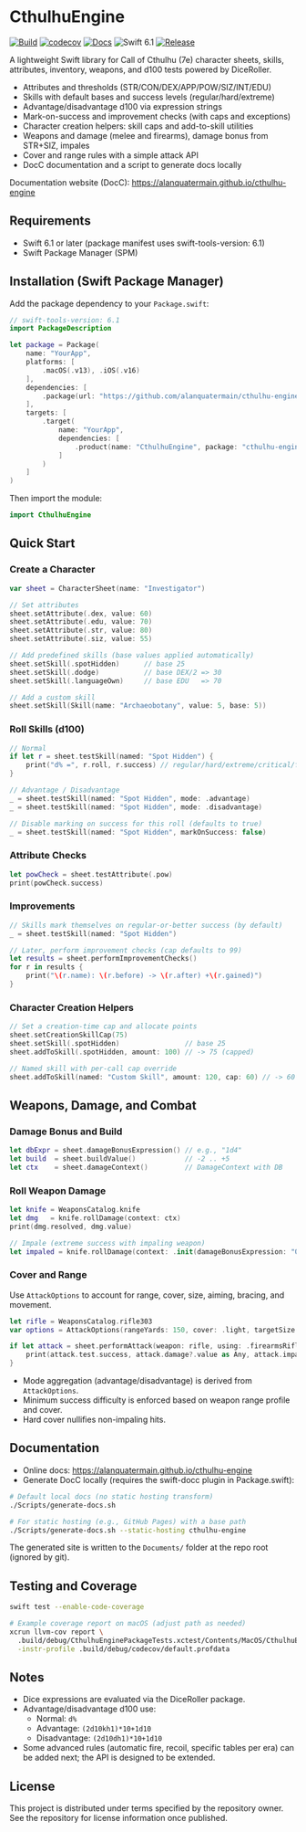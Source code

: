 # CthulhuEngine

[![Build](https://img.shields.io/github/actions/workflow/status/alanquatermain/cthulhu-engine/ci.yml?branch=main&logo=github&label=CI)](https://github.com/alanquatermain/cthulhu-engine/actions/workflows/ci.yml)
[![codecov](https://codecov.io/gh/alanquatermain/cthulhu-engine/branch/main/graph/badge.svg)](https://codecov.io/gh/alanquatermain/cthulhu-engine)
[![Docs](https://img.shields.io/badge/docs-DocC-blue?logo=swift)](https://alanquatermain.github.io/cthulhu-engine)
![Swift 6.1](https://img.shields.io/badge/Swift-6.1-orange?logo=swift)
[![Release](https://img.shields.io/github/v/release/alanquatermain/cthulhu-engine?include_prereleases)](https://github.com/alanquatermain/cthulhu-engine/releases)

A lightweight Swift library for Call of Cthulhu (7e) character sheets, skills, attributes, inventory, weapons, and d100 tests powered by DiceRoller.

- Attributes and thresholds (STR/CON/DEX/APP/POW/SIZ/INT/EDU)
- Skills with default bases and success levels (regular/hard/extreme)
- Advantage/disadvantage d100 via expression strings
- Mark-on-success and improvement checks (with caps and exceptions)
- Character creation helpers: skill caps and add-to-skill utilities
- Weapons and damage (melee and firearms), damage bonus from STR+SIZ, impales
- Cover and range rules with a simple attack API
- DocC documentation and a script to generate docs locally

Documentation website (DocC): https://alanquatermain.github.io/cthulhu-engine

## Requirements

- Swift 6.1 or later (package manifest uses swift-tools-version: 6.1)
- Swift Package Manager (SPM)

## Installation (Swift Package Manager)

Add the package dependency to your `Package.swift`:

```swift
// swift-tools-version: 6.1
import PackageDescription

let package = Package(
    name: "YourApp",
    platforms: [
        .macOS(.v13), .iOS(.v16)
    ],
    dependencies: [
        .package(url: "https://github.com/alanquatermain/cthulhu-engine.git", branch: "main")
    ],
    targets: [
        .target(
            name: "YourApp",
            dependencies: [
                .product(name: "CthulhuEngine", package: "cthulhu-engine")
            ]
        )
    ]
)
```

Then import the module:

```swift
import CthulhuEngine
```

## Quick Start

### Create a Character

```swift
var sheet = CharacterSheet(name: "Investigator")

// Set attributes
sheet.setAttribute(.dex, value: 60)
sheet.setAttribute(.edu, value: 70)
sheet.setAttribute(.str, value: 80)
sheet.setAttribute(.siz, value: 55)

// Add predefined skills (base values applied automatically)
sheet.setSkill(.spotHidden)      // base 25
sheet.setSkill(.dodge)           // base DEX/2 => 30
sheet.setSkill(.languageOwn)     // base EDU   => 70

// Add a custom skill
sheet.setSkill(Skill(name: "Archaeobotany", value: 5, base: 5))
```

### Roll Skills (d100)

```swift
// Normal
if let r = sheet.testSkill(named: "Spot Hidden") {
    print("d% =", r.roll, r.success) // regular/hard/extreme/critical/failure/fumble
}

// Advantage / Disadvantage
_ = sheet.testSkill(named: "Spot Hidden", mode: .advantage)
_ = sheet.testSkill(named: "Spot Hidden", mode: .disadvantage)

// Disable marking on success for this roll (defaults to true)
_ = sheet.testSkill(named: "Spot Hidden", markOnSuccess: false)
```

### Attribute Checks

```swift
let powCheck = sheet.testAttribute(.pow)
print(powCheck.success)
```

### Improvements

```swift
// Skills mark themselves on regular-or-better success (by default)
_ = sheet.testSkill(named: "Spot Hidden")

// Later, perform improvement checks (cap defaults to 99)
let results = sheet.performImprovementChecks()
for r in results {
    print("\(r.name): \(r.before) -> \(r.after) +\(r.gained)")
}
```

### Character Creation Helpers

```swift
// Set a creation-time cap and allocate points
sheet.setCreationSkillCap(75)
sheet.setSkill(.spotHidden)                // base 25
sheet.addToSkill(.spotHidden, amount: 100) // -> 75 (capped)

// Named skill with per-call cap override
sheet.addToSkill(named: "Custom Skill", amount: 120, cap: 60) // -> 60
```

## Weapons, Damage, and Combat

### Damage Bonus and Build

```swift
let dbExpr = sheet.damageBonusExpression() // e.g., "1d4"
let build  = sheet.buildValue()            // -2 .. +5
let ctx    = sheet.damageContext()         // DamageContext with DB
```

### Roll Weapon Damage

```swift
let knife = WeaponsCatalog.knife
let dmg   = knife.rollDamage(context: ctx)
print(dmg.resolved, dmg.value)

// Impale (extreme success with impaling weapon)
let impaled = knife.rollDamage(context: .init(damageBonusExpression: "0"), impale: true)
```

### Cover and Range

Use `AttackOptions` to account for range, cover, size, aiming, bracing, and movement.

```swift
let rifle = WeaponsCatalog.rifle303
var options = AttackOptions(rangeYards: 150, cover: .light, targetSize: .normal, aimed: true)

if let attack = sheet.performAttack(weapon: rifle, using: .firearmsRifleShotgun, options: options) {
    print(attack.test.success, attack.damage?.value as Any, attack.impaled)
}
```

- Mode aggregation (advantage/disadvantage) is derived from `AttackOptions`.
- Minimum success difficulty is enforced based on weapon range profile and cover.
- Hard cover nullifies non-impaling hits.

## Documentation

- Online docs: https://alanquatermain.github.io/cthulhu-engine
- Generate DocC locally (requires the swift-docc plugin in Package.swift):

```bash
# Default local docs (no static hosting transform)
./Scripts/generate-docs.sh

# For static hosting (e.g., GitHub Pages) with a base path
./Scripts/generate-docs.sh --static-hosting cthulhu-engine
```

The generated site is written to the `Documents/` folder at the repo root (ignored by git).

## Testing and Coverage

```bash
swift test --enable-code-coverage

# Example coverage report on macOS (adjust path as needed)
xcrun llvm-cov report \
  .build/debug/CthulhuEnginePackageTests.xctest/Contents/MacOS/CthulhuEnginePackageTests \
  -instr-profile .build/debug/codecov/default.profdata
```

## Notes

- Dice expressions are evaluated via the DiceRoller package.
- Advantage/disadvantage d100 use:
  - Normal: `d%`
  - Advantage: `(2d10kh1)*10+1d10`
  - Disadvantage: `(2d10dh1)*10+1d10`
- Some advanced rules (automatic fire, recoil, specific tables per era) can be added next; the API is designed to be extended.

## License

This project is distributed under terms specified by the repository owner. See the repository for license information once published.
